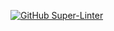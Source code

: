 [![GitHub Super-Linter](https://github.com/jotix16/example-github-actions/workflows/Lint%20Code%20Base/badge.svg)](https://github.com/marketplace/actions/super-linter)
